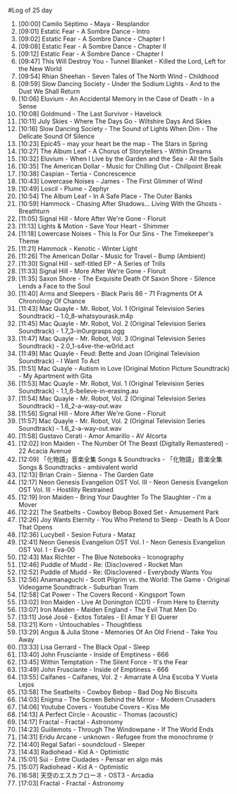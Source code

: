 #Log of 25 day

1. [00:00] Camilo Séptimo - Maya - Resplandor
1. [09:01] Estatic Fear - A Sombre Dance - Intro
1. [09:02] Estatic Fear - A Sombre Dance - Chapter I
1. [09:08] Estatic Fear - A Sombre Dance - Chapter II
1. [09:12] Estatic Fear - A Sombre Dance - Chapter I
1. [09:47] This Will Destroy You - Tunnel Blanket - Killed the Lord, Left for the New World
1. [09:54] Rhian Sheehan - Seven Tales of The North Wind - Childhood
1. [09:59] Slow Dancing Society - Under the Sodium Lights - And to the Dust We Shall Return
1. [10:06] Eluvium - An Accidental Memory in the Case of Death - In a Sense
1. [10:08] Goldmund - The Last Survivor - Havelock
1. [10:11] July Skies - Where The Days Go - Wiltshire Days And Skies
1. [10:16] Slow Dancing Society - The Sound of Lights When Dim - The Delicate Sound Of Silence
1. [10:23] Epic45 - may your heart be the map - The Stars in Spring
1. [10:27] The Album Leaf - A Chorus of Storytellers - Within Dreams
1. [10:32] Eluvium - When I Live by the Garden and the Sea - All the Sails
1. [10:35] The American Dollar - Music for Chilling Out - Chillpoint Break
1. [10:38] Caspian - Tertia - Concrescence
1. [10:43] Lowercase Noises - James - The First Glimmer of Wind
1. [10:49] Loscil - Plume - Zephyr
1. [10:54] The Album Leaf - In A Safe Place - The Outer Banks
1. [10:59] Hammock - Chasing After Shadows... Living With the Ghosts - Breathturn
1. [11:05] Signal Hill - More After We're Gone - Floruit
1. [11:13] Lights & Motion - Save Your Heart - Shimmer
1. [11:18] Lowercase Noises - This Is For Our Sins - The Timekeeper's Theme
1. [11:21] Hammock - Kenotic - Winter Light
1. [11:26] The American Dollar - Music for Travel - Bump (Ambient)
1. [11:30] Signal Hill - self-titled EP - A Series of Trills
1. [11:33] Signal Hill - More After We're Gone - Floruit
1. [11:35] Saxon Shore - The Exquisite Death Of Saxon Shore - Silence Lends a Face to the Soul
1. [11:40] Arms and Sleepers - Black Paris 86 - 71 Fragments Of A Chronology Of Chance
1. [11:43] Mac Quayle - Mr. Robot, Vol. 1 (Original Television Series Soundtrack) - 1.0_8-whatsyourask.m4p
1. [11:45] Mac Quayle - Mr. Robot, Vol. 2 (Original Television Series Soundtrack) - 1.7_3-in0urgrasps.ogg
1. [11:47] Mac Quayle - Mr. Robot, Vol. 3 (Original Television Series Soundtrack) - 2.0_1-s4ve-the-w0rld.act
1. [11:49] Mac Quayle - Feud: Bette and Joan (Original Television Soundtrack) - I Want To Act
1. [11:51] Mac Quayle - Autism in Love (Original Motion Picture Soundtrack) - My Apartment with Gita
1. [11:53] Mac Quayle - Mr. Robot, Vol. 1 (Original Television Series Soundtrack) - 1.1_6-believe-in-erasing.au
1. [11:54] Mac Quayle - Mr. Robot, Vol. 2 (Original Television Series Soundtrack) - 1.6_2-a-way-out.wav
1. [11:56] Signal Hill - More After We're Gone - Floruit
1. [11:57] Mac Quayle - Mr. Robot, Vol. 2 (Original Television Series Soundtrack) - 1.6_2-a-way-out.wav
1. [11:58] Gustavo Cerati - Amor Amarillo - AV Alcorta
1. [12:02] Iron Maiden - The Number Of The Beast (Digitally Remastered) - 22 Acacia Avenue
1. [12:09] 「化物語」音楽全集 Songs & Soundtracks - 「化物語」音楽全集 Songs & Soundtracks - ambivalent world
1. [12:13] Brian Crain - Sienna - The Garden Gate
1. [12:17] Neon Genesis Evangelion OST Vol. III - Neon Genesis Evangelion OST Vol. III - Hostility Restrained
1. [12:19] Iron Maiden - Bring Your Daughter To The Slaughter - I'm a Mover
1. [12:22] The Seatbelts - Cowboy Bebop Boxed Set - Amusement Park
1. [12:26] Joy Wants Eternity - You Who Pretend to Sleep - Death Is A Door That Opens
1. [12:36] Lucybell - Sesion Futura - Mataz
1. [12:41] Neon Genesis Evangelion OST Vol. I - Neon Genesis Evangelion OST Vol. I - Eva-00
1. [12:43] Max Richter - The Blue Notebooks - Iconography
1. [12:46] Puddle of Mudd - Re: (Disc)overed - Rocket Man
1. [12:52] Puddle of Mudd - Re: (Disc)overed - Everybody Wants You
1. [12:56] Anamanaguchi - Scott Pilgrim vs. the World: The Game - Original Videogame Soundtrack - Suburban Tram
1. [12:58] Cat Power - The Covers Record - Kingsport Town
1. [13:02] Iron Maiden - Live At Donington (CD1) - From Here to Eternity
1. [13:07] Iron Maiden - Maiden England - The Evil That Men Do
1. [13:11] José José - Exitos Totales - El Amar Y El Querer
1. [13:21] Korn - Untouchables - Thoughtless
1. [13:29] Angus & Julia Stone - Memories Of An Old Friend - Take You Away
1. [13:33] Lisa Gerrard - The Black Opal - Sleep
1. [13:40] John Frusciante - Inside of Emptiness - 666
1. [13:45] Within Temptation - The Silent Force - It's the Fear
1. [13:49] John Frusciante - Inside of Emptiness - 666
1. [13:55] Caifanes - Caifanes, Vol. 2 - Amarrate A Una Escoba Y Vuela Lejos
1. [13:58] The Seatbelts - Cowboy Bebop - Bad Dog No Biscuits
1. [14:03] Enigma - The Screen Behind the Mirror - Modern Crusaders
1. [14:06] Youtube Covers - Youtube Covers - Kiss Me
1. [14:13] A Perfect Circle - Acoustic - Thomas (acoustic)
1. [14:17] Fractal - Fractal - Astronomy
1. [14:23] Guillemots - Through The Windowpane - If The World Ends
1. [14:31] Eridu Arcane - unknown - Refugee from the monochrome (r
1. [14:40] Regal Safari - soundcloud - Sleeper
1. [14:43] Radiohead - Kid A - Optimistic
1. [15:01] Súi - Entre Ciudades - Pensar en algo más
1. [15:07] Radiohead - Kid A - Optimistic
1. [16:58] 天空のエスカフローネ - OST3 - Arcadia
1. [17:03] Fractal - Fractal - Astronomy
